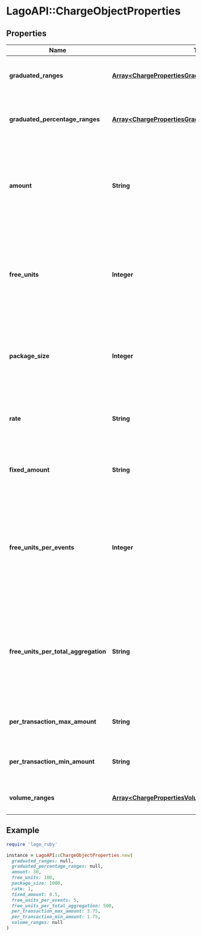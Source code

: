 # LagoAPI::ChargeObjectProperties

## Properties

| Name | Type | Description | Notes |
| ---- | ---- | ----------- | ----- |
| **graduated_ranges** | [**Array&lt;ChargePropertiesGraduatedRangesInner&gt;**](ChargePropertiesGraduatedRangesInner.md) | Graduated ranges, sorted from bottom to top tiers, used for a &#x60;graduated&#x60; charge model. | [optional] |
| **graduated_percentage_ranges** | [**Array&lt;ChargePropertiesGraduatedPercentageRangesInner&gt;**](ChargePropertiesGraduatedPercentageRangesInner.md) | Graduated percentage ranges, sorted from bottom to top tiers, used for a &#x60;graduated_percentage&#x60; charge model. | [optional] |
| **amount** | **String** | - The unit price, excluding tax, for a &#x60;standard&#x60; charge model. It is expressed as a decimal value. - The amount, excluding tax, for a complete set of units in a &#x60;package&#x60; charge model. It is expressed as a decimal value. | [optional] |
| **free_units** | **Integer** | The quantity of units that are provided free of charge for each billing period in a &#x60;package&#x60; charge model. This field specifies the number of units that customers can use without incurring any additional cost during each billing cycle. | [optional] |
| **package_size** | **Integer** | The quantity of units included in each pack or set for a &#x60;package&#x60; charge model. It indicates the number of units that are bundled together as a single package or set within the pricing structure. | [optional] |
| **rate** | **String** | The percentage rate that is applied to the amount of each transaction for a &#x60;percentage&#x60; charge model. It is expressed as a decimal value. | [optional] |
| **fixed_amount** | **String** | The fixed fee that is applied to each transaction for a &#x60;percentage&#x60; charge model. It is expressed as a decimal value. | [optional] |
| **free_units_per_events** | **Integer** | The count of transactions that are not impacted by the &#x60;percentage&#x60; rate and fixed fee in a percentage charge model. This field indicates the number of transactions that are exempt from the calculation of charges based on the specified percentage rate and fixed fee. | [optional] |
| **free_units_per_total_aggregation** | **String** | The transaction amount that is not impacted by the &#x60;percentage&#x60; rate and fixed fee in a percentage charge model. This field indicates the portion of the transaction amount that is exempt from the calculation of charges based on the specified percentage rate and fixed fee. | [optional] |
| **per_transaction_max_amount** | **String** | Specifies the maximum allowable spending for a single transaction. Working as a transaction cap. | [optional] |
| **per_transaction_min_amount** | **String** | Specifies the minimum allowable spending for a single transaction. Working as a transaction floor. | [optional] |
| **volume_ranges** | [**Array&lt;ChargePropertiesVolumeRangesInner&gt;**](ChargePropertiesVolumeRangesInner.md) | Volume ranges, sorted from bottom to top tiers, used for a &#x60;volume&#x60; charge model. | [optional] |

## Example

```ruby
require 'lago_ruby'

instance = LagoAPI::ChargeObjectProperties.new(
  graduated_ranges: null,
  graduated_percentage_ranges: null,
  amount: 30,
  free_units: 100,
  package_size: 1000,
  rate: 1,
  fixed_amount: 0.5,
  free_units_per_events: 5,
  free_units_per_total_aggregation: 500,
  per_transaction_max_amount: 3.75,
  per_transaction_min_amount: 1.75,
  volume_ranges: null
)
```

